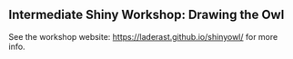 ## Intermediate Shiny Workshop: Drawing the Owl

See the workshop website: https://laderast.github.io/shinyowl/ for more info.